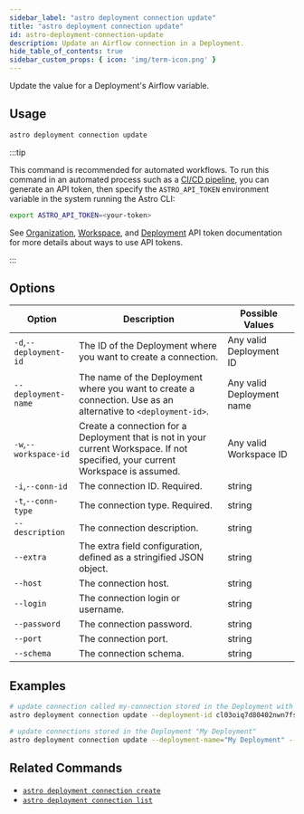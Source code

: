 ```yaml
---
sidebar_label: "astro deployment connection update"
title: "astro deployment connection update"
id: astro-deployment-connection-update
description: Update an Airflow connection in a Deployment.
hide_table_of_contents: true
sidebar_custom_props: { icon: 'img/term-icon.png' }
---
```


Update the value for a Deployment's Airflow variable.

## Usage

```sh
astro deployment connection update
```

:::tip

This command is recommended for automated workflows. To run this command in an automated process such as a [CI/CD pipeline](set-up-ci-cd.md), you can generate an API token, then specify the `ASTRO_API_TOKEN` environment variable in the system running the Astro CLI:

```bash
export ASTRO_API_TOKEN=<your-token>
```

See [Organization](organization-api-tokens.md), [Workspace](workspace-api-tokens.md), and [Deployment](deployment-api-tokens.md) API token documentation for more details about ways to use API tokens.

:::

## Options

| Option                         | Description                                                                            | Possible Values                                                                |
| ------------------------------ | -------------------------------------------------------------------------------------- | ------------------------------------------------------------------------------ |
| `-d`,`--deployment-id`           |    The ID of the Deployment where you want to create a connection.                                              | Any valid Deployment ID |
| `--deployment-name` | The name of the Deployment where you want to create a connection. Use as an alternative to `<deployment-id>`. | Any valid Deployment name                                            |
| `-w`,`--workspace-id`          | Create a connection for a Deployment that is not in your current Workspace. If not specified, your current Workspace is assumed.           | Any valid Workspace ID                                                         |
| `-i`,`--conn-id`          | The connection ID. Required.           | string                                                         |
| `-t`,`--conn-type`          | The connection type. Required.           | string                                                         |
| `--description`          | The connection description.           | string                                                         |
| `--extra`          | The extra field configuration, defined as a stringified JSON object.           | string                                                         |
| `--host`          | The connection host.          | string                                                         |
| `--login`          | The connection login or username.          | string                                                         |
| `--password`          | The connection password.         | string                                                         |
| `--port`          | The connection port.        | string                                                         |
| `--schema`          | The connection schema.        | string                                                         |

## Examples

```bash
# update connection called my-connection stored in the Deployment with an ID of cl03oiq7d80402nwn7fsl3dmv
astro deployment connection update --deployment-id cl03oiq7d80402nwn7fsl3dmv --conn-id my-connection --conn-type http

# update connections stored in the Deployment "My Deployment"
astro deployment connection update --deployment-name="My Deployment" --conn-id my-connection --conn-type http
```

## Related Commands

- [`astro deployment connection create`](cli/astro-deployment-connection-create.md)
- [`astro deployment connection list`](cli/astro-deployment-connection-list.md)
